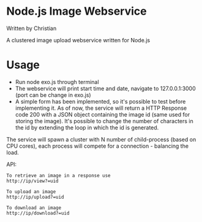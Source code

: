 Node.js Image Webservice
=================
Written by Christian 

A clustered image upload webservice written for Node.js


Usage
=================
- Run node exo.js through terminal
- The webservice will print start time and date, navigate to 127.0.0.1:3000 (port can be change in exo.js)
- A simple form has been implemented, so it's possible to test before implementing it. As of now, the service will return a HTTP Response code 200 with a JSON object containing the image id (same used for storing the image). It's possible to change the number of characters in the id by extending the loop in which the id is generated.

The service will spawn a cluster with N number of child-process (based on CPU cores), each process will compete for a connection - balancing the load.


API:

	To retrieve an image in a response use
	http://ip/view?=uid
	
	To upload an image
	http://ip/upload?=uid
	
	To download an image
	http://ip/download?=uid
	
